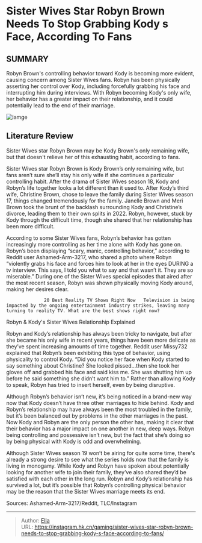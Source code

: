 # Sister Wives Star Robyn Brown Needs To Stop Grabbing Kody s Face, According To Fans


## SUMMARY 



  Robyn Brown&#39;s controlling behavior toward Kody is becoming more evident, causing concern among Sister Wives fans.   Robyn has been physically asserting her control over Kody, including forcefully grabbing his face and interrupting him during interviews.   With Robyn becoming Kody&#39;s only wife, her behavior has a greater impact on their relationship, and it could potentially lead to the end of their marriage.  

![iamge](https://static1.srcdn.com/wordpress/wp-content/uploads/2024/01/robyn-brown-and-kody-brown-from-sister-wives-looking-upset.jpg)

## Literature Review

Sister Wives star Robyn Brown may be Kody Brown&#39;s only remaining wife, but that doesn&#39;t relieve her of this exhausting habit, according to fans.




Sister Wives star Robyn Brown is Kody Brown’s only remaining wife, but fans aren’t sure she’ll stay his only wife if she continues a particular controlling habit. After the drama of Sister Wives season 18, Kody and Robyn’s life together looks a lot different than it used to. After Kody’s third wife, Christine Brown, chose to leave the family during Sister Wives season 17, things changed tremendously for the family. Janelle Brown and Meri Brown took the brunt of the backlash surrounding Kody and Christine’s divorce, leading them to their own splits in 2022. Robyn, however, stuck by Kody through the difficult time, though she shared that her relationship has been more difficult.




According to some Sister Wives fans, Robyn’s behavior has gotten increasingly more controlling as her time alone with Kody has gone on. Robyn’s been displaying “scary, manic, controlling behavior,” according to Reddit user Ashamed-Arm-3217, who shared a photo where Robyn “violently grabs his face and forces him to look at her in the eyes DURING a tv interview. This says, I told you what to say and that wasn’t it. They are so miserable.” During one of the Sister Wives special episodes that aired after the most recent season, Robyn was shown physically moving Kody around, making her desires clear.

                  20 Best Reality TV Shows Right Now   Television is being impacted by the ongoing entertainment industry strikes, leaving many turning to reality TV. What are the best shows right now?   


 Robyn &amp; Kody&#39;s Sister Wives Relationship Explained 
          




Robyn and Kody’s relationship has always been tricky to navigate, but after she became his only wife in recent years, things have been more delicate as they’ve spent increasing amounts of time together. Reddit user Missy732 explained that Robyn’s been exhibiting this type of behavior, using physicality to control Kody. “Did you notice her face when Kody started to say something about Christine? She looked pissed...then she took her gloves off and grabbed his face and said kiss me. She was shutting him up before he said something she didn’t want him to.” Rather than allowing Kody to speak, Robyn has tried to insert herself, even by being disruptive. 


 

Although Robyn’s behavior isn’t new, it’s being noticed in a brand-new way now that Kody doesn’t have three other marriages to hide behind. Kody and Robyn’s relationship may have always been the most troubled in the family, but it’s been balanced out by problems in the other marriages in the past. Now Kody and Robyn are the only person the other has, making it clear that their behavior has a major impact on one another in new, deep ways. Robyn being controlling and possessive isn’t new, but the fact that she’s doing so by being physical with Kody is odd and overwhelming.




Although Sister Wives season 19 won’t be airing for quite some time, there&#39;s already a strong desire to see what the series holds now that the family is living in monogamy. While Kody and Robyn have spoken about potentially looking for another wife to join their family, they’ve also shared they’d be satisfied with each other in the long run. Robyn and Kody’s relationship has survived a lot, but it’s possible that Robyn’s controlling physical behavior may be the reason that the Sister Wives marriage meets its end.

Sources: Ashamed-Arm-3217/Reddit, TLC/Instagram



---

> Author: [Ella](https://instagram.hk.cn/)  
> URL: https://instagram.hk.cn/gaming/sister-wives-star-robyn-brown-needs-to-stop-grabbing-kody-s-face-according-to-fans/  

